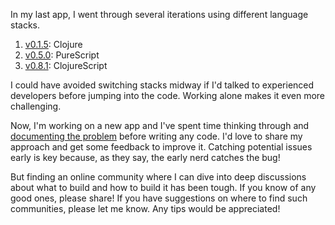 In my last app, I went through several iterations using different language stacks.

1. [v0.1.5](https://github.com/8ta4/say/blob/v0.1.5/clj/src/clj/core.clj): Clojure
2. [v0.5.0](https://github.com/8ta4/say/blob/v0.5.0/src/Main.purs): PureScript
3. [v0.8.1](https://github.com/8ta4/say/blob/v0.8.1/src/main.cljs): ClojureScript

I could have avoided switching stacks midway if I'd talked to experienced developers before jumping into the code. Working alone makes it even more challenging.

Now, I'm working on a new app and I've spent time thinking through and [documenting the problem](https://github.com/8ta4/accent/blob/c97d9ec4255778a46154612a0d0ec707defbd97c/DONTREADME.md) before writing any code. I'd love to share my approach and get some feedback to improve it. Catching potential issues early is key because, as they say, the early nerd catches the bug!

But finding an online community where I can dive into deep discussions about what to build and how to build it has been tough. If you know of any good ones, please share! If you have suggestions on where to find such communities, please let me know. Any tips would be appreciated!
